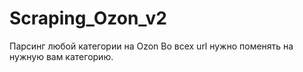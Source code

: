 # Scraping_Ozon_v2
Парсинг любой категории на Ozon
Во всех url нужно поменять на нужную вам категорию.
